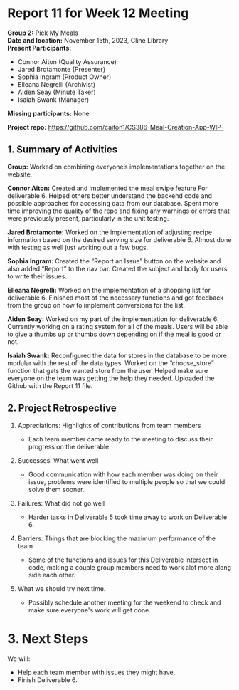 # Report 11 for Week 12 Meeting  
**Group 2:** Pick My Meals  
**Date and location:** November 15th, 2023, Cline Library  
**Present Participants:**   
* Connor Aiton (Quality Assurance)  
* Jared Brotamonte (Presenter) 
* Sophia Ingram (Product Owner)
* Elleana Negrelli (Archivist)  
* Aiden Seay (Minute Taker)  
* Isaiah Swank (Manager)  

**Missing participants:** None

**Project repo:** https://github.com/caiton1/CS386-Meal-Creation-App-WIP-  

## 1. Summary of Activities

**Group:** Worked on combining everyone’s implementations together on the website. 

**Connor Aiton:** Created and implemented the meal swipe feature For deliverable 6. Helped others better understand the backend code and possible approaches for accessing data from our database. Spent more time improving the quality of the repo and fixing any warnings or errors that were previously present, particularly in the unit testing.

**Jared Brotamonte:** Worked on the implementation of adjusting recipe information based on the desired serving size for deliverable 6. Almost done with testing as well just working out a few bugs.

**Sophia Ingram:** Created the “Report an Issue” button on the website and also added “Report” to the nav bar. Created the subject and body for users to write their issues.    

**Elleana Negrelli:** Worked on the implementation of a shopping list for deliverable 6. Finished most of the necessary functions and got feedback from the group on how to implement conversions for the list.

**Aiden Seay:** Worked on my part of the implementation for deliverable 6. Currently working on a rating system for all of the meals. Users will be able to give a thumbs up or thumbs down depending on if the meal is good or not. 

**Isaiah Swank:** Reconfigured the data for stores in the database to be more modular with the rest of the data types. Worked on the “choose_store” function that gets the wanted store from the user. Helped make sure everyone on the team was getting the help they needed. Uploaded the Github with the Report 11 file.

## 2. Project Retrospective  
1. Appreciations: Highlights of contributions from team members
   * Each team member came ready to the meeting to discuss their progress on the deliverable. 

2. Successes: What went well
   * Good communication with how each member was doing on their issue, problems were identified to multiple people so that we could solve them sooner.

4. Failures: What did not go well
   * Harder tasks in Deliverable 5 took time away to work on Deliverable 6.

6. Barriers: Things that are blocking the maximum performance of the team
   * Some of the functions and issues for this Deliverable intersect in code, making a couple group members need to work alot more along side each other.
      
7. What we should try next time.
   * Possibly schedule another meeting for the weekend to check and make sure everyone's work will get done.


# 3. Next Steps
We will:  
* Help each team member with issues they might have.
* Finish Deliverable 6.

